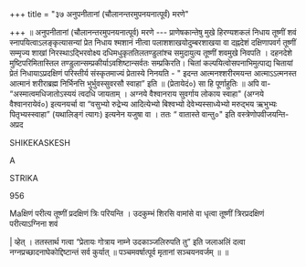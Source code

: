 +++
title = "३७ अनुपनीतानां (चौलानन्तरमुपनयनात्पूर्वं) मरणे"

+++
॥ अनुपनीतानां (चौलानन्तरमुपनयनात्पूर्व) मरणे --- प्राणेषकान्तेषु मुखे हिरण्यशकलं निधाय तूष्णीं शवं स्नापयित्वाऽलङ्कृत्यासन्यां प्रेत निधाय श्मशानं नीत्वा पलाशशाखयोदुम्बरशाखया वा दह्नदेशं दक्षिणापवर्ग तूष्णीं सम्मृज्य शाखां निरस्थाऽद्भिरवोक्ष्य दधिमधुकृततिलतण्डुलांश्च समुदायुत्य तूष्णीं शवमुखे निवपति । दहनदेशे मुष्टिपरिमितास्तिल तण्डुलान्सम्प्रकीर्याऽवशिष्टान्सर्वतः सम्प्रकिरति। चितां कल्पयित्वोसपनाभिमुत्पाद्य चितायां प्रेतं निधायाऽप्रदक्षिणं परिस्तीर्य संस्कृतमाज्यं प्रेतास्ये निनयति - " इदन्त आत्मनश्शरीरमयन्त आत्माऽऽत्मनस्त आत्मानं शरीराब्रह्म निर्भिनत्ति भुर्भुवस्सुवरसौ स्वाहा” इति ॥ (प्रेतायेदं०) सा हि पूर्णाहुतिः ॥ अपि वा- “अस्मात्वमधिजातोऽस्ययं त्वदधि जायताम् । अग्नये वैश्वानराय सुवर्गाय लोकाय स्वाहा" (अग्नये वैश्वानरायेवं०) इत्यनयर्चा वा “वसुभ्यो रुद्रेभ्य आदित्येभ्यो बिश्वभ्यो देवेभ्यस्साध्येभ्यो मरुद्भय ऋभुभ्यः पितृभ्यस्स्वाहा” (यथालिङ्गं त्यागः) इत्यनेन यजुषा वा । ततः “ वातास्ते वान्तु०" इति वस्त्रेणोपवीजयन्ति-अप्रद

SHIKEKASKESH

A

STRIKA

956

Maक्षिणं परीत्य तूष्णीं प्रदक्षिणं त्रिः परियन्ति । उदकुम्भं शिरसि वामांसे वा धृत्वा तूष्णीं त्रिरप्रदक्षिणं परीत्याऽग्निना शवं

| व्हेत् । ततस्तार्थ गत्वा “प्रेतायः गोत्राय नाम्ने उदकाञ्जलिरुपति तु” इति जलाअलिं दत्वा नग्नप्रच्छादनाघेकोद्दिष्टान्तं सर्व कुर्यात् ॥ पञ्चमवर्षात्पूर्व मृतानां सञ्चयनवर्जम् ॥ ॥